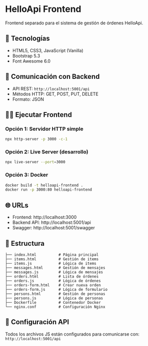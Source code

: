 # HelloApi Frontend

Frontend separado para el sistema de gestión de órdenes HelloApi.

## 🚀 Tecnologías
- HTML5, CSS3, JavaScript (Vanilla)
- Bootstrap 5.3
- Font Awesome 6.0

## 📡 Comunicación con Backend
- API REST: `http://localhost:5001/api`
- Métodos HTTP: GET, POST, PUT, DELETE
- Formato: JSON

## 🏃‍♂️ Ejecutar Frontend

### Opción 1: Servidor HTTP simple
```bash
npx http-server -p 3000 -c-1
```

### Opción 2: Live Server (desarrollo)
```bash
npx live-server --port=3000
```

### Opción 3: Docker
```bash
docker build -t helloapi-frontend .
docker run -p 3000:80 helloapi-frontend
```

## 🌐 URLs
- Frontend: http://localhost:3000
- Backend API: http://localhost:5001/api
- Swagger: http://localhost:5001/swagger

## 📁 Estructura
```
├── index.html          # Página principal
├── items.html          # Gestión de items
├── items.js            # Lógica de items
├── messages.html       # Gestión de mensajes
├── messages.js         # Lógica de mensajes
├── orders.html         # Lista de órdenes
├── orders.js           # Lógica de órdenes
├── orders-form.html    # Crear nueva orden
├── orders-form.js      # Lógica de formulario
├── persons.html        # Gestión de personas
├── persons.js          # Lógica de personas
├── Dockerfile          # Contenedor Docker
└── nginx.conf          # Configuración Nginx
```

## 🔧 Configuración API
Todos los archivos JS están configurados para comunicarse con:
`http://localhost:5001/api`
